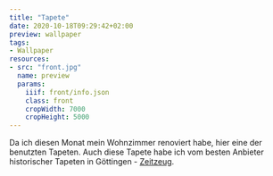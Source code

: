 ```yaml
---
title: "Tapete"
date: 2020-10-18T09:29:42+02:00
preview: wallpaper
tags:
- Wallpaper
resources:
- src: "front.jpg"
  name: preview
  params:
    iiif: front/info.json
    class: front
    cropWidth: 7000
    cropHeight: 5000
---
```

Da ich diesen Monat mein Wohnzimmer renoviert habe, hier eine der benutzten Tapeten.
Auch diese Tapete habe ich vom besten Anbieter historischer Tapeten in Göttingen - [Zeitzeug](http://zeitzeug.de/).
